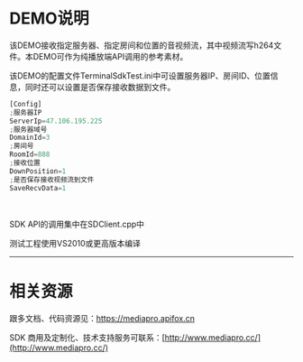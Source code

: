 ﻿# DEMO说明
该DEMO接收指定服务器、指定房间和位置的音视频流，其中视频流写h264文件。本DEMO可作为纯播放端API调用的参考素材。<br>

该DEMO的配置文件TerminalSdkTest.ini中可设置服务器IP、房间ID、位置信息，同时还可以设置是否保存接收数据到文件。


```js
[Config]
;服务器IP
ServerIp=47.106.195.225
;服务器域号
DomainId=3
;房间号
RoomId=888
;接收位置
DownPosition=1
;是否保存接收视频流到文件
SaveRecvData=1
```
<br>

SDK API的调用集中在SDClient.cpp中
<br>



测试工程使用VS2010或更高版本编译



---

# 相关资源
跟多文档、代码资源见：https://mediapro.apifox.cn

SDK 商用及定制化、技术支持服务可联系：[http://www.mediapro.cc/](http://www.mediapro.cc/)

